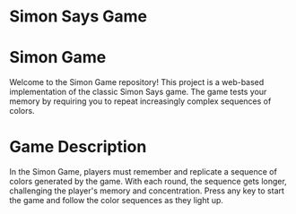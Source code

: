 # Simon Says Game 
# Simon Game
Welcome to the Simon Game repository! This project is a web-based implementation of the classic Simon Says game. The game tests your memory by requiring you to repeat increasingly complex sequences of colors.

# Game Description
In the Simon Game, players must remember and replicate a sequence of colors generated by the game. With each round, the sequence gets longer, challenging the player's memory and concentration. Press any key to start the game and follow the color sequences as they light up.
